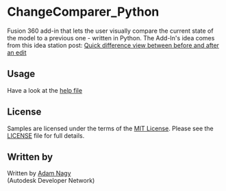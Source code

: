 # ChangeComparer_Python
Fusion 360 add-in that lets the user visually compare the current state of the model to a previous one - written in Python.
The Add-In's idea comes from this idea station post: [Quick difference view between before and after an edit](http://forums.autodesk.com/t5/fusion-360-ideastation-request-a/quick-difference-view-between-before-and-after-an-edit/idi-p/5556293)

## Usage
Have a look at the [help file](https://rawgit.com/AutodeskFusion360/ChangeComparer_Python/master/helpfile.html)
 
## License
Samples are licensed under the terms of the [MIT License](http://opensource.org/licenses/MIT). Please see the [LICENSE](https://rawgit.com/AutodeskFusion360/AutodeskFusion360.github.io/master/LICENSE) file for full details.

## Written by 
Written by [Adam Nagy](http://adndevblog.typepad.com/manufacturing/adam-nagy.html)  <br />
(Autodesk Developer Network)
 
